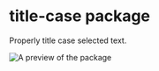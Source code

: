 # title-case package

Properly title case selected text.

![A preview of the package](http://cl.ly/image/0f0G3e0K0P0y/title-case.gif)
